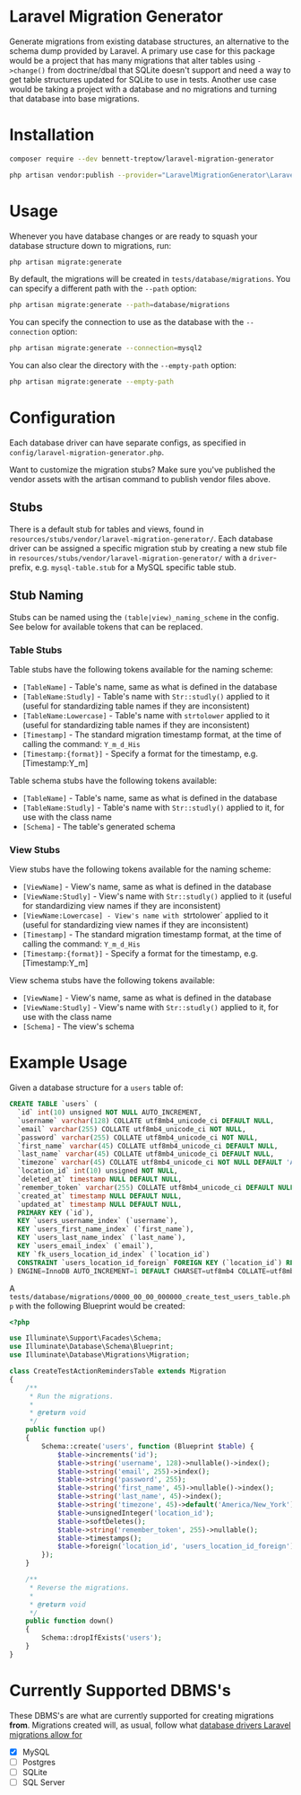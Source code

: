 # Laravel Migration Generator
Generate migrations from existing database structures, an alternative to the schema dump provided by Laravel. A primary use case for this package would be a project that has many migrations that alter tables using `->change()` from doctrine/dbal that SQLite doesn't support and need a way to get table structures updated for SQLite to use in tests.
Another use case would be taking a project with a database and no migrations and turning that database into base migrations.

# Installation
```bash
composer require --dev bennett-treptow/laravel-migration-generator
```

```bash
php artisan vendor:publish --provider="LaravelMigrationGenerator\LaravelMigrationGeneratorProvider"
```
# Usage

Whenever you have database changes or are ready to squash your database structure down to migrations, run:
```bash
php artisan migrate:generate
```

By default, the migrations will be created in `tests/database/migrations`. You can specify a different path with the `--path` option: 
```bash
php artisan migrate:generate --path=database/migrations
```

You can specify the connection to use as the database with the `--connection` option:
```bash
php artisan migrate:generate --connection=mysql2
```

You can also clear the directory with the `--empty-path` option:
```bash
php artisan migrate:generate --empty-path
```

# Configuration

Each database driver can have separate configs, as specified in `config/laravel-migration-generator.php`.

Want to customize the migration stubs? Make sure you've published the vendor assets with the artisan command to publish vendor files above.

## Stubs
There is a default stub for tables and views, found in `resources/stubs/vendor/laravel-migration-generator/`.
Each database driver can be assigned a specific migration stub by creating a new stub file in `resources/stubs/vendor/laravel-migration-generator/` with a `driver`-prefix, e.g. `mysql-table.stub` for a MySQL specific table stub.

## Stub Naming
Stubs can be named using the `(table|view)_naming_scheme` in the config. See below for available tokens that can be replaced.

### Table Stubs
Table stubs have the following tokens available for the naming scheme:

- `[TableName]` - Table's name, same as what is defined in the database
- `[TableName:Studly]` - Table's name with `Str::studly()` applied to it (useful for standardizing table names if they are inconsistent)
- `[TableName:Lowercase]` - Table's name with `strtolower` applied to it (useful for standardizing table names if they are inconsistent)
- `[Timestamp]` - The standard migration timestamp format, at the time of calling the command: `Y_m_d_His` 
- `[Timestamp:{format}]` - Specify a format for the timestamp, e.g. \[Timestamp:Y_m\]

Table schema stubs have the following tokens available:
- `[TableName]` - Table's name, same as what is defined in the database
- `[TableName:Studly]` - Table's name with `Str::studly()` applied to it, for use with the class name
- `[Schema]` - The table's generated schema

### View Stubs
View stubs have the following tokens available for the naming scheme:

- `[ViewName]` - View's name, same as what is defined in the database
- `[ViewName:Studly]` - View's name with `Str::studly()` applied to it (useful for standardizing view names if they are inconsistent)
- `[ViewName:Lowercase] - View's name with `strtolower` applied to it (useful for standardizing view names if they are inconsistent)
- `[Timestamp]` - The standard migration timestamp format, at the time of calling the command: `Y_m_d_His` 
- `[Timestamp:{format}]` - Specify a format for the timestamp, e.g. \[Timestamp:Y_m\]

View schema stubs have the following tokens available:
- `[ViewName]` - View's name, same as what is defined in the database
- `[ViewName:Studly]` - View's name with `Str::studly()` applied to it, for use with the class name
- `[Schema]` - The view's schema


# Example Usage

Given a database structure for a `users` table of:
```sql
CREATE TABLE `users` (
  `id` int(10) unsigned NOT NULL AUTO_INCREMENT,
  `username` varchar(128) COLLATE utf8mb4_unicode_ci DEFAULT NULL,
  `email` varchar(255) COLLATE utf8mb4_unicode_ci NOT NULL,
  `password` varchar(255) COLLATE utf8mb4_unicode_ci NOT NULL,
  `first_name` varchar(45) COLLATE utf8mb4_unicode_ci DEFAULT NULL,
  `last_name` varchar(45) COLLATE utf8mb4_unicode_ci DEFAULT NULL,
  `timezone` varchar(45) COLLATE utf8mb4_unicode_ci NOT NULL DEFAULT 'America/New_York',
  `location_id` int(10) unsigned NOT NULL,
  `deleted_at` timestamp NULL DEFAULT NULL,
  `remember_token` varchar(255) COLLATE utf8mb4_unicode_ci DEFAULT NULL,
  `created_at` timestamp NULL DEFAULT NULL,
  `updated_at` timestamp NULL DEFAULT NULL,
  PRIMARY KEY (`id`),
  KEY `users_username_index` (`username`),
  KEY `users_first_name_index` (`first_name`),
  KEY `users_last_name_index` (`last_name`),
  KEY `users_email_index` (`email`),
  KEY `fk_users_location_id_index` (`location_id`)
  CONSTRAINT `users_location_id_foreign` FOREIGN KEY (`location_id`) REFERENCES `locations` (`id`) ON UPDATE CASCADE ON DELETE CASCADE
) ENGINE=InnoDB AUTO_INCREMENT=1 DEFAULT CHARSET=utf8mb4 COLLATE=utf8mb4_unicode_ci
```

A `tests/database/migrations/0000_00_00_000000_create_test_users_table.php` with the following Blueprint would be created:
```php
<?php

use Illuminate\Support\Facades\Schema;
use Illuminate\Database\Schema\Blueprint;
use Illuminate\Database\Migrations\Migration;

class CreateTestActionRemindersTable extends Migration
{
    /**
     * Run the migrations.
     *
     * @return void
     */
    public function up()
    {
        Schema::create('users', function (Blueprint $table) {
            $table->increments('id');
            $table->string('username', 128)->nullable()->index();
            $table->string('email', 255)->index();
            $table->string('password', 255);
            $table->string('first_name', 45)->nullable()->index();
            $table->string('last_name', 45)->index();
            $table->string('timezone', 45)->default('America/New_York');
            $table->unsignedInteger('location_id');
            $table->softDeletes();
            $table->string('remember_token', 255)->nullable();
            $table->timestamps();
            $table->foreign('location_id', 'users_location_id_foreign')->references('id')->on('locations')->onUpdate('cascade')->onDelete('cascade');
        });
    }

    /**
     * Reverse the migrations.
     *
     * @return void
     */
    public function down()
    {
        Schema::dropIfExists('users');
    }
}
```


# Currently Supported DBMS's
These DBMS's are what are currently supported for creating migrations **from**. Migrations created will, as usual, follow what [database drivers Laravel migrations allow for](https://laravel.com/docs/8.x/database#introduction)

- [x] MySQL
- [ ] Postgres
- [ ] SQLite
- [ ] SQL Server
